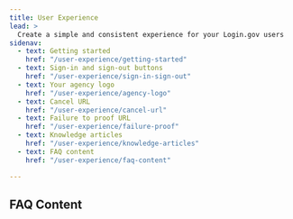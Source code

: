 ```yaml
---
title: User Experience
lead: >
  Create a simple and consistent experience for your Login.gov users
sidenav:
  - text: Getting started
    href: "/user-experience/getting-started"
  - text: Sign-in and sign-out buttons
    href: "/user-experience/sign-in-sign-out"
  - text: Your agency logo
    href: "/user-experience/agency-logo"
  - text: Cancel URL
    href: "/user-experience/cancel-url"
  - text: Failure to proof URL
    href: "/user-experience/failure-proof"
  - text: Knowledge articles
    href: "/user-experience/knowledge-articles"
  - text: FAQ content 
    href: "/user-experience/faq-content"

---
```


## FAQ Content
